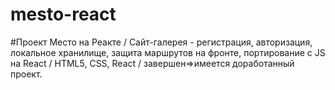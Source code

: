 # mesto-react
#Проект Место на Реакте / Сайт-галерея - регистрация, авторизация, локальное хранилище, защита маршрутов на фронте, портирование с JS на React / HTML5, CSS, React / завершен=>имеется доработанный проект.
 
